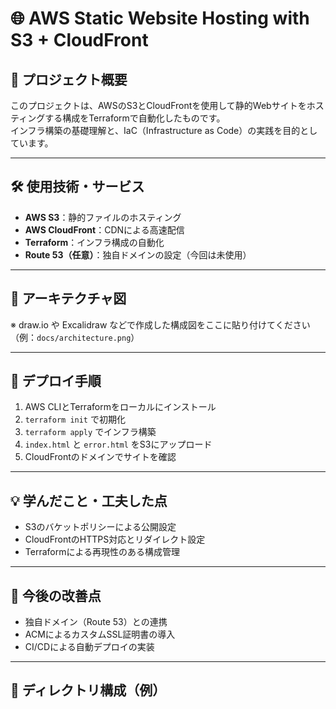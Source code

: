 # 🌐 AWS Static Website Hosting with S3 + CloudFront
## 📌 プロジェクト概要
このプロジェクトは、AWSのS3とCloudFrontを使用して静的Webサイトをホスティングする構成をTerraformで自動化したものです。  
インフラ構築の基礎理解と、IaC（Infrastructure as Code）の実践を目的としています。

---

## 🛠 使用技術・サービス
- **AWS S3**：静的ファイルのホスティング
- **AWS CloudFront**：CDNによる高速配信
- **Terraform**：インフラ構成の自動化
- **Route 53（任意）**：独自ドメインの設定（今回は未使用）

---

## 🧱 アーキテクチャ図
※ draw.io や Excalidraw などで作成した構成図をここに貼り付けてください  
（例：`docs/architecture.png`）

---

## 🚀 デプロイ手順

1. AWS CLIとTerraformをローカルにインストール
2. `terraform init` で初期化
3. `terraform apply` でインフラ構築
4. `index.html` と `error.html` をS3にアップロード
5. CloudFrontのドメインでサイトを確認

---

## 💡 学んだこと・工夫した点
- S3のバケットポリシーによる公開設定
- CloudFrontのHTTPS対応とリダイレクト設定
- Terraformによる再現性のある構成管理

---

## 🔧 今後の改善点
- 独自ドメイン（Route 53）との連携
- ACMによるカスタムSSL証明書の導入
- CI/CDによる自動デプロイの実装

---

## 📂 ディレクトリ構成（例）
